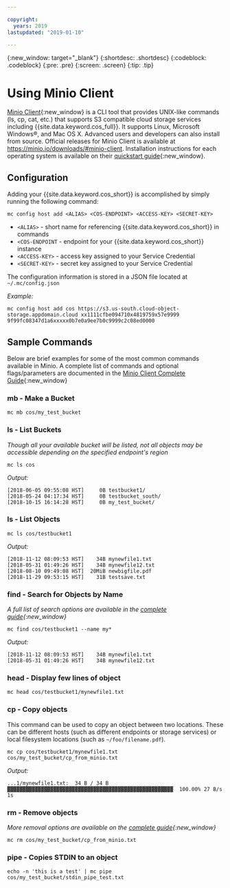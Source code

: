 ```yaml
---

copyright:
  years: 2019
lastupdated: "2019-01-10"

---
```

{:new_window: target="_blank"}
{:shortdesc: .shortdesc}
{:codeblock: .codeblock}
{:pre: .pre}
{:screen: .screen}
{:tip: .tip}

# Using Minio Client

[Minio Client](https://www.minio.io/downloads.html#download-client){:new_window} is a CLI tool that provides UNIX-like commands (ls, cp, cat, etc.) that supports S3 compatible cloud storage services including {{site.data.keyword.cos_full}}.  It supports Linux, Microsoft Windows&reg;, and Mac OS X.  Advanced users and developers can also install from source.  Official releases for Minio Client is available at https://minio.io/downloads/#minio-client.  Installation instructions for each operating system is available on their [quickstart guide](https://docs.minio.io/docs/minio-client-quickstart-guide.html){:new_window}.

## Configuration

Adding your {{site.data.keyword.cos_short}} is accomplished by simply running the following command:

```
mc config host add <ALIAS> <COS-ENDPOINT> <ACCESS-KEY> <SECRET-KEY>
```

* `<ALIAS>` - short name for referencing {{site.data.keyword.cos_short}} in commands
* `<COS-ENDPOINT` - endpoint for your {{site.data.keyword.cos_short}} instance 
* `<ACCESS-KEY>` - access key assigned to your Service Credential
* `<SECRET-KEY>` - secret key assigned to your Service Credential

The configuration information is stored in a JSON file located at `~/.mc/config.json`

*Example:*
```
mc config host add cos https://s3.us-south.cloud-object-storage.appdomain.cloud xx1111cfbe094710x4819759x57e9999 9f99fc08347d1a6xxxxx0b7e0a9ee7b0c9999c2c08ed0000
```

## Sample Commands

Below are brief examples for some of the most common commands available in Minio.  A complete list of commands and optional flags/parameters are documented in the [Minio Client Complete Guide](https://docs.minio.io/docs/minio-client-complete-guide){:new_window}

### mb - Make a Bucket

```
mc mb cos/my_test_bucket
```

### ls - List Buckets
*Though all your available bucket will be listed, not all objects may be accessible depending on the specified endpoint's region*
```
mc ls cos
```
*Output:*
```
[2018-06-05 09:55:08 HST]     0B testbucket1/
[2018-05-24 04:17:34 HST]     0B testbucket_south/
[2018-10-15 16:14:28 HST]     0B my_test_bucket/
```


### ls - List Objects

```
mc ls cos/testbucket1
```
*Output:*
```
[2018-11-12 08:09:53 HST]    34B mynewfile1.txt
[2018-05-31 01:49:26 HST]    34B mynewfile12.txt
[2018-08-10 09:49:08 HST]  20MiB newbigfile.pdf
[2018-11-29 09:53:15 HST]    31B testsave.txt
```

### find - Search for Objects by Name

*A full list of search options are available in the [complete guide](https://docs.minio.io/docs/minio-client-complete-guide#find){:new_window}*

```
mc find cos/testbucket1 --name my*
```
*Output:*
```
[2018-11-12 08:09:53 HST]    34B mynewfile1.txt
[2018-05-31 01:49:26 HST]    34B mynewfile12.txt
```

### head - Display few lines of object

```
mc head cos/testbucket1/mynewfile1.txt
```

### cp - Copy objects

This command can be used to copy an object between two locations.  These can be different hosts (such as different endpoints or storage services) or local filesystem locations (such as `~/foo/filename.pdf`).
```
mc cp cos/testbucket1/mynewfile1.txt cos/my_test_bucket/cp_from_minio.txt
```
*Output:*
```
...1/mynewfile1.txt:  34 B / 34 B  ▓▓▓▓▓▓▓▓▓▓▓▓▓▓▓▓▓▓▓▓▓▓▓▓▓▓▓▓▓▓▓▓▓▓▓▓▓▓▓▓▓▓▓▓▓▓▓▓▓▓▓▓▓▓  100.00% 27 B/s 1s
```

### rm - Remove objects

*More removal options are available on the [complete guide](https://docs.minio.io/docs/minio-client-complete-guide#rm){:new_window}*

```
mc rm cos/my_test_bucket/cp_from_minio.txt
```

### pipe - Copies STDIN to an object

```
echo -n 'this is a test' | mc pipe cos/my_test_bucket/stdin_pipe_test.txt
```